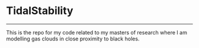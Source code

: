 # TidalStability
-------------------------------
This is the repo for my code related to my masters of research where I am modelling gas clouds in close proximity to 
black holes. 
